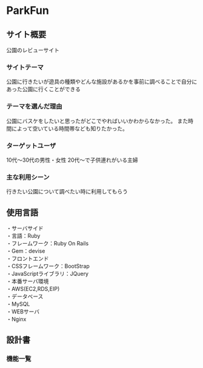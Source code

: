 # ParkFun

## サイト概要
公園のレビューサイト

### サイトテーマ
公園に行きたいが遊具の種類やどんな施設があるかを事前に調べることで自分にあった公園に行くことができる

### テーマを選んだ理由
公園にバスケをしたいと思ったがどこでやればいいかわからなかった。
また時間によって空いている時間帯なども知りたかった。

### ターゲットユーザ
10代〜30代の男性・女性
20代〜で子供連れがいる主婦

### 主な利用シーン
行きたい公園について調べたい時に利用してもらう

## 使用言語
・サーバサイド<br>
  ・言語：Ruby<br>
  ・フレームワーク：Ruby On Rails<br>
  ・Gem：devise<br>
・フロントエンド<br>
  ・CSSフレームワーク：BootStrap<br>
  ・JavaScriptライブラリ：JQuery<br>
・本番サーバ環境<br>
  ・AWS(EC2,RDS,EIP)<br>
・データベース<br>
  ・MySQL<br>
・WEBサーバ<br>
  ・Nginx<br>

## 設計書


### 機能一覧

